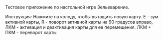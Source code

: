 Тестовое приложение по настольной игре Зельеварение.

Инструкция:
    Нажмите на колоду, чтобы вытащить новую   карту.
    E - зум активной карты,
    R - поворот активной карты на 90 градусов вправо,
    ЛКМ - активация и деактивация карты для ее перемещения.
    ЛКМ + ПКМ - переворот карты
    
